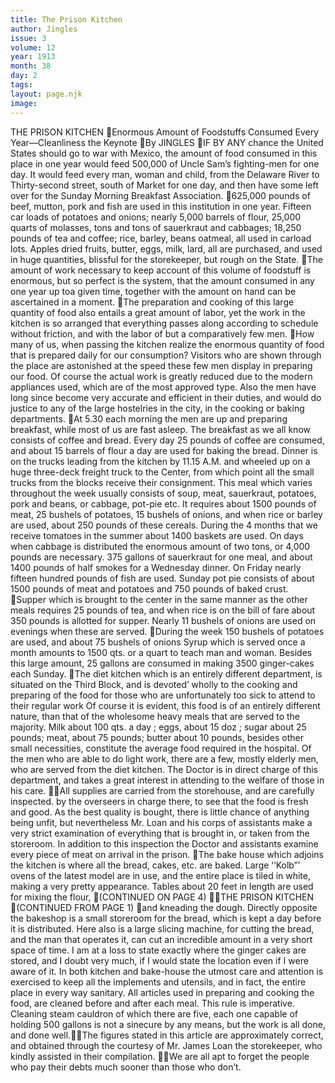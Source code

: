 ```yaml
---
title: The Prison Kitchen
author: Jingles
issue: 3
volume: 12
year: 1913
month: 38
day: 2
tags:
layout: page.njk
image:
---
```

THE PRISON KITCHEN Enormous Amount of Foodstuffs Consumed Every Year—Cleanliness the Keynote By JINGLES IF BY ANY chance the United States should go to war with Mexico, the amount of food consumed in this place in one year would feed 500,000 of Uncle Sam’s fighting-men for one day. It would feed every man, woman and child, from the Delaware River to Thirty-second street, south of Market for one day, and then have some left over for the Sunday Morning Breakfast Association. 625,000 pounds of beef, mutton, pork and fish are used in this institution in one year. Fifteen car loads of potatoes and onions; nearly 5,000 barrels of flour, 25,000 quarts of molasses, tons and tons of sauerkraut and cabbages; 18,250 pounds of tea and coffee; rice, barley, beans oatmeal, all used in carload lots. Apples dried fruits, butter, eggs, milk, lard, all are purchased, and used in huge quantities, blissful for the storekeeper, but rough on the State. The amount of work necessary to keep account of this volume of foodstuff is enormous, but so perfect is the system, that the amount consumed in any one year up toa given time, together with the amount on hand can be ascertained in a moment. The preparation and cooking of this large quantity of food also entails a great amount of labor, yet the work in the kitchen is so arranged that everything passes along according to schedule without friction, and with the labor of but a comparatively few men. How many of us, when passing the kitchen realize the enormous quantity of food that is prepared daily for our consumption? Visitors who are shown through the place are astonished at the speed these few men display in preparing our food. Of course the actual work is greatly reduced due to the modern appliances used, which are of the most approved type. Also the men have long since become very accurate and efficient in their duties, and would do justice to any of the large hostelries in the city, in the cooking or baking departments. At 5.30 each morning the men are up and preparing breakfast, while most of us are fast asleep. The breakfast as we all know consists of coffee and bread. Every day 25 pounds of coffee are consumed, and about 15 barrels of flour a day are used for baking the bread. Dinner is on the trucks leading from the kitchen by 11.15 A.M. and wheeled up on a huge three-deck freight truck to the Center, from which point all the small trucks from the blocks receive their consignment. This meal which varies throughout the week usually consists of soup, meat, sauerkraut, potatoes, pork and beans, or cabbage, pot-pie etc. It requires about 1500 pounds of meat, 25 bushels of potatoes, 15 bushels of onions, and when rice or barley are used, about 250 pounds of these cereals. During the 4 months that we receive tomatoes in the summer about 1400 baskets are used. On days when cabbage is distributed the enormous amount of two tons, or 4,000 pounds are necessary. 375 gallons of sauerkraut for one meal, and about 1400 pounds of half smokes for a Wednesday dinner. On Friday nearly fifteen hundred pounds of fish are used. Sunday pot pie consists of about 1500 pounds of meat and potatoes and 750 pounds of baked crust. Supper which is brought to the center in the same manner as the other meals requires 25 pounds of tea, and when rice is on the bill of fare about 350 pounds is allotted for supper. Nearly 11 bushels of onions are used on evenings when these are served. During the week 150 bushels of potatoes are used, and about 75 bushels of onions Syrup which is served once a month amounts to 1500 qts. or a quart to teach man and woman. Besides this large amount, 25 gallons are consumed in making 3500 ginger-cakes each Sunday. The diet kitchen which is an entirely different department, is situated on the Third Block, and is devoted’ wholly to the cooking and preparing of the food for those who are unfortunately too sick to attend to their regular work Of course it is evident, this food is of an entirely different nature, than that of the wholesome heavy meals that are served to the majority. Milk about 100 qts. a day ; eggs, about 15 doz ; sugar about 25 pounds; meat, about 75 pounds; butter about 10 pounds, besides other small necessities, constitute the average food required in the hospital. Of the men who are able to do light work, there are a few, mostly elderly men, who are served from the diet kitchen. The Doctor is in direct charge of this department, and takes a great interest in attending to the welfare of those in his care. All supplies are carried from the storehouse, and are carefully inspected. by the overseers in charge there, to see that the food is fresh and good. As the best quality is bought, there is little chance of anything being unfit, but nevertheless Mr. Loan and his corps of assistants make a very strict examination of everything that is brought in, or taken from the storeroom. In addition to this inspection the Doctor and assistants examine every piece of meat on arrival in the prison. The bake house which adjoins the kitchen is where all the bread, cakes, etc. are baked. Large ‘‘Kolb”’ ovens of the latest model are in use, and the entire place is tiled in white, making a very pretty appearance. Tables about 20 feet in length are used for mixing the flour, (CONTINUED ON PAGE 4) THE PRISON KITCHEN (CONTINUED FROM PAGE 1) and kneading the dough. Directly opposite the bakeshop is a small storeroom for the bread, which is kept a day before it is distributed. Here also is a large slicing machine, for cutting the bread, and the man that operates it, can cut an incredible amount in a very short space of time. I am at a loss to state exactly where the ginger cakes are stored, and I doubt very much, if I would state the location even if I were aware of it. In both kitchen and bake-house the utmost care and attention is exercised to keep all the implements and utensils, and in fact, the entire place in every way sanitary. All articles used in preparing and cooking the food, are cleaned before and after each meal. This rule is imperative. Cleaning steam cauldron of which there are five, each one capable of holding 500 gallons is not a sinecure by any means, but the work is all done, and done well.The figures stated in this article are approximately correct, and obtained through the courtesy of Mr. James Loan the storekeeper, who kindly assisted in their compilation. We are all apt to forget the people who pay their debts much sooner than those who don’t.

